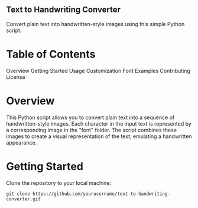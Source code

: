 ## Text to Handwriting Converter

Convert plain text into handwritten-style images using this simple Python script.

# Table of Contents

Overview
Getting Started
Usage
Customization
Font
Examples
Contributing
License

# Overview

This Python script allows you to convert plain text into a sequence of handwritten-style images. Each character in the input text is represented by a corresponding image in the "font" folder. The script combines these images to create a visual representation of the text, emulating a handwritten appearance.

# Getting Started

Clone the repository to your local machine:

``git clone https://github.com/yourusername/text-to-handwriting-converter.git
``
